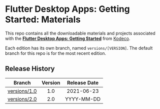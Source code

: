 # Flutter Desktop Apps: Getting Started: Materials

This repo contains all the downloadable materials and projects associated with the **[Flutter Desktop Apps: Getting Started](https://www.kodeco.com/library)** from [Kodeco](https://www.kodeco.com).

Each edition has its own branch, named `versions/[VERSION]`. The default branch for this repo is for the most recent edition.

## Release History

| Branch                                                                                  | Version | Release Date |
| --------------------------------------------------------------------------------------- |:-------:|:------------:|
| [versions/1.0](https://github.com/kodecocodes/video-fda-materials/tree/versions/1.0) | 1.0     | 2021-06-23   |
| [versions/2.0](https://github.com/kodecocodes/video-fda-materials/tree/versions/2.0) | 2.0     | YYYY-MM-DD   |